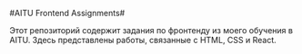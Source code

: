 #AITU Frontend Assignments#

Этот репозиторий содержит задания по фронтенду из моего обучения в AITU. Здесь представлены работы, связанные с HTML, CSS и React.
